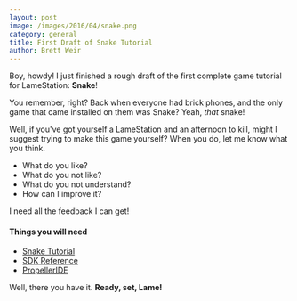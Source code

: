 ```yaml
---
layout: post
image: /images/2016/04/snake.png
category: general
title: First Draft of Snake Tutorial
author: Brett Weir
---
```


Boy, howdy! I just finished a rough draft of the first complete game tutorial for LameStation: **Snake**!

You remember, right? Back when everyone had brick phones, and the only game that came installed on them was Snake? Yeah, *that* snake!

Well, if you've got yourself a LameStation and an afternoon to kill, might I suggest trying to make this game yourself? When you do, let me know what you think.

- What do you like?
- What do you not like?
- What do you not understand?
- How can I improve it?

I need all the feedback I can get!

#### Things you will need

- [Snake Tutorial](https://bweir.gitbooks.io/lamestation-book/content/snake/index.html)
- [SDK Reference](https://bweir.gitbooks.io/lamestation-book/content/library/index.html)
- [PropellerIDE](http://developer.parallax.com/propelleride/)

Well, there you have it. **Ready, set, Lame!**
